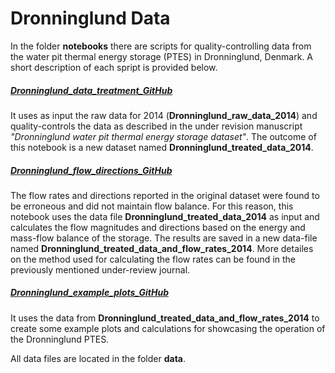 # Dronninglund Data

In the folder **notebooks** there are scripts for quality-controlling data from the water pit thermal energy storage (PTES) in Dronninglund, Denmark. A short description of each spript is provided below.

##### [Dronninglund_data_treatment_GitHub](https://github.com/PitStorages/DronninglundData/blob/main/notebooks/Dronninglund_data_treatment_GitHub.ipynb)

It uses as input the raw data for 2014 (**Dronninglund_raw_data_2014**) and quality-controls the data as described in the under revision manuscript *"Dronninglund water pit thermal energy storage dataset"*. The outcome of this notebook is a new dataset named **Dronninglund_treated_data_2014**.


##### [Dronninglund_flow_directions_GitHub](https://github.com/PitStorages/DronninglundData/blob/main/notebooks/Dronninglund_flow_directions_GitHub.ipynb)

The flow rates and directions reported in the original dataset were found to be erroneous and did not maintain flow balance. For this reason, this notebook uses the data file **Dronninglund_treated_data_2014** as input and calculates the flow magnitudes and directions based on the energy and mass-flow balance of the storage. The results are saved in a new data-file named **Dronninglund_treated_data_and_flow_rates_2014**. More detailes on the method used for calculating the flow rates can be found in the previously mentioned under-review journal.


##### [Dronninglund_example_plots_GitHub](https://github.com/PitStorages/DronninglundData/blob/main/notebooks/Dronninglund_example_plots_GitHub.ipynb)

It uses the data from **Dronninglund_treated_data_and_flow_rates_2014** to create some example plots and calculations for showcasing the operation of the Dronninglund PTES.


All data files are located in the folder **data**.
